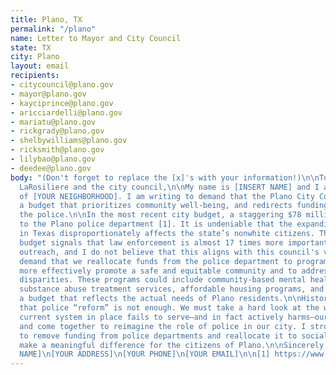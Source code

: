 ```yaml
---
title: Plano, TX
permalink: "/plano"
name: Letter to Mayor and City Council
state: TX
city: Plano
layout: email
recipients:
- citycouncil@plano.gov
- mayor@plano.gov
- kayciprince@plano.gov
- aricciardelli@plano.gov
- mariatu@plano.gov
- rickgrady@plano.gov
- shelbywilliams@plano.gov
- ricksmith@plano.gov
- lilybao@plano.gov
- deedee@plano.gov
body: "(Don't forget to replace the [x]'s with your information!)\n\nTo Mayor Harry
  LaRosiliere and the city council,\n\nMy name is [INSERT NAME] and I am a resident
  of [YOUR NEIGHBORHOOD]. I am writing to demand that the Plano City Council adopt
  a budget that prioritizes community well-being, and redirects funding away from
  the police.\n\nIn the most recent city budget, a staggering $78 million was allocated
  to the Plano police department [1]. It is undeniable that the expanding use of incarceration
  in Texas disproportionately affects the state’s nonwhite citizens. The current city
  budget signals that law enforcement is almost 17 times more important than community
  outreach, and I do not believe that this aligns with this council's values.\n\nI
  demand that we reallocate funds from the police department to programs proven to
  more effectively promote a safe and equitable community and to address economic
  disparities. These programs could include community-based mental health services,
  substance abuse treatment services, affordable housing programs, and more. We need
  a budget that reflects the actual needs of Plano residents.\n\nHistory has shown
  that police “reform” is not enough. We must take a hard look at the ways that the
  current system in place fails to serve–and in fact actively harms–our community,
  and come together to reimagine the role of police in our city. I strongly urge you
  to remove funding from police departments and reallocate it to social services that
  make a meaningful difference for the citizens of Plano.\n\nSincerely, \n\n[YOUR
  NAME]\n[YOUR ADDRESS]\n[YOUR PHONE]\n[YOUR EMAIL]\n\n[1] https://www.plano.gov/DocumentCenter/View/40521/2019-20-Program-of-Service"
---
```



